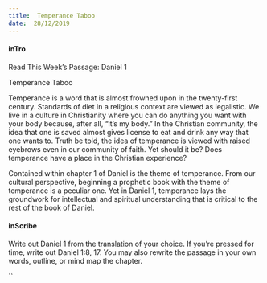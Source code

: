 ```yaml
---
title:  Temperance Taboo
date:  28/12/2019
---
```


#### inTro

Read This Week’s Passage: Daniel 1

Temperance Taboo

Temperance is a word that is almost frowned upon in the twenty-first century. Standards of diet in a religious context are viewed as legalistic. We live in a culture in Christianity where you can do anything you want with your body because, after all, “it’s my body.” In the Christian community, the idea that one is saved almost gives license to eat and drink any way that one wants to. Truth be told, the idea of temperance is viewed with raised eyebrows even in our community of faith. Yet should it be? Does temperance have a place in the Christian experience?

Contained within chapter 1 of Daniel is the theme of temperance. From our cultural perspective, beginning a prophetic book with the theme of temperance is a peculiar one. Yet in Daniel 1, temperance lays the groundwork for intellectual and spiritual understanding that is critical to the rest of the book of Daniel.

#### inScribe

Write out Daniel 1 from the translation of your choice. If you’re pressed for time, write out Daniel 1:8, 17. You may also rewrite the passage in your own words, outline, or mind map the chapter.

``